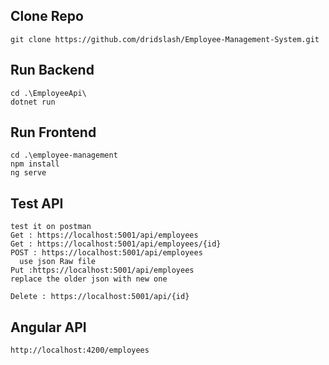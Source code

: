 Clone Repo
----------
```
git clone https://github.com/dridslash/Employee-Management-System.git
```

Run Backend
-----------
```
cd .\EmployeeApi\
dotnet run
````

Run Frontend
-----------
```
cd .\employee-management
npm install
ng serve
```

Test API
-------------
```
test it on postman
Get : https://localhost:5001/api/employees
Get : https://localhost:5001/api/employees/{id}
POST : https://localhost:5001/api/employees
  use json Raw file
Put :https://localhost:5001/api/employees
replace the older json with new one

Delete : https://localhost:5001/api/{id}
```

Angular API
-----------
```
http://localhost:4200/employees
```

